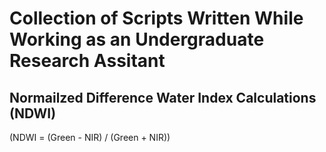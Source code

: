 # Collection of Scripts Written While Working as an Undergraduate Research Assitant

## Normailzed Difference Water Index Calculations (NDWI) 

\(NDWI = (Green - NIR) / (Green + NIR)\)


